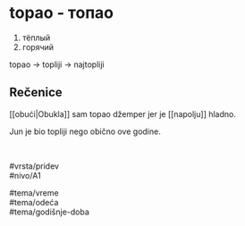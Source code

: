 # topao - топао

1. тёплый  
2. горячий

topao -> topliji -> najtopliji

## Rečenice

[[obući|Obukla]] sam topao džemper jer je [[napolju]] hladno.

Jun je bio topliji nego obično ove godine.

<br>

#vrsta/pridev  
#nivo/A1  

#tema/vreme  
#tema/odeća  
#tema/godišnje-doba  
